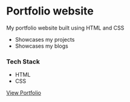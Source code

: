 # Portfolio website

My portfolio website built using HTML and CSS

- Showcases my projects
- Showcases my blogs

### Tech Stack
- HTML
- CSS

[View Portfolio](https://siddhigate.netlify.app/)
